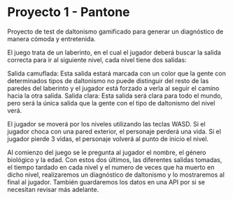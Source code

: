 # Proyecto 1 - Pantone

Proyecto de test de daltonismo gamificado para generar un diagnóstico de manera cómoda y entretenida. 

El juego trata de un laberinto, en el cual el jugador deberá buscar la salida correcta para ir al siguiente nivel, cada nivel tiene dos salidas:

Salida camuflada: Esta salida estará marcada con un color que la gente con determinados tipos de daltonismo no puede distinguir del resto de las paredes del laberinto y el jugador está forzado a verla al seguir el camino hacia la otra salida.
Salida clara: Esta salida será clara para todo el mundo, pero será la única salida que la gente con el tipo de daltonismo del nivel verá.

El jugador se moverá por los niveles utilizando las teclas WASD. Si el jugador choca con una pared exterior, el personaje perderá una vida. Si el jugador pierde 3 vidas, el personaje volverá al punto de inicio el nivel.

Al comienzo del juego se le pregunta al jugador el nombre, el género biológico y la edad. Con estos dos últimos, las diferentes salidas tomadas, el tiempo tardado en cada nivel y el numero de veces que ha muerto en dicho nivel, realizaremos un diagnóstico de daltonismo y lo mostraremos al final al jugador. También guardaremos los datos en una API por si se necesitan revisar más adelante.
